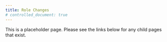 ```yaml
---
title: Role Changes
# controlled_document: true
---
```


This is a placeholder page. Please see the links below for any child pages that exist.
